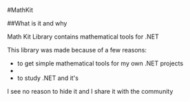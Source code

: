 #MathKit

##What is it and why

Math Kit Library contains mathematical tools for .NET

This library was made because of a few reasons:
- to get simple mathematical tools for my own .NET projects
- 
- to study .NET and it's 

I see no reason to hide it and I share it with the community
